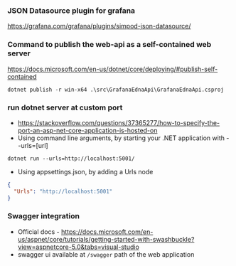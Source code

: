 ### JSON Datasource plugin for grafana
https://grafana.com/grafana/plugins/simpod-json-datasource/

### Command to publish the web-api as a self-contained web server
https://docs.microsoft.com/en-us/dotnet/core/deploying/#publish-self-contained

```
dotnet publish -r win-x64 .\src\GrafanaEdnaApi\GrafanaEdnaApi.csproj
```

### run dotnet server at custom port
* https://stackoverflow.com/questions/37365277/how-to-specify-the-port-an-asp-net-core-application-is-hosted-on
* Using command line arguments, by starting your .NET application with --urls=[url]
```
dotnet run --urls=http://localhost:5001/
```
* Using appsettings.json, by adding a Urls node
```json
{
  "Urls": "http://localhost:5001"
}
```

### Swagger integration
* Official docs - https://docs.microsoft.com/en-us/aspnet/core/tutorials/getting-started-with-swashbuckle?view=aspnetcore-5.0&tabs=visual-studio
* swagger ui available at ```/swagger``` path of the web application